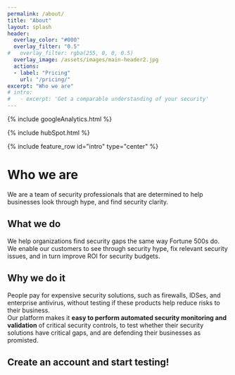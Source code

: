 ```yaml
---
permalink: /about/
title: "About"
layout: splash
header:
  overlay_color: "#000"
  overlay_filter: "0.5"
#   overlay_filter: rgba(255, 0, 0, 0.5)
  overlay_image: /assets/images/main-header2.jpg
  actions:
  - label: "Pricing"
    url: "/pricing/"
excerpt: "Who we are"
# intro: 
#   - excerpt: 'Get a comparable understanding of your security'
---
```

<!-- Google analytics -->
{% include googleAnalytics.html %}
<!-- Hub Spot analytics -->
{% include hubSpot.html %}

{% include feature_row id="intro" type="center" %}

# Who we are
We are a team of security professionals that are determined to help businesses look through hype, and find security clarity.

## What we do
We help organizations find security gaps the same way Fortune 500s do.  
We enable our customers to see through security hype, fix relevant security issues, and in turn improve ROI for security budgets. 

## Why we do it
People pay for expensive security solutions, such as firewalls, IDSes, and enterprise antivirus, without testing if these products help reduce risks to their business.  
Our platform makes it **easy to perform automated security monitoring and validation** of critical security controls, to test whether their security solutions have critical gaps, and are defending their businesses as promisted.


## Create an account and start testing!

<script charset="utf-8" type="text/javascript" src="//js.hsforms.net/forms/shell.js"></script>
<script>
  hbspt.forms.create({
	portalId: "8898112",
	formId: "2b1cfdb3-6618-4dd8-86e4-4786274c0d38"
});
</script>